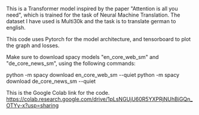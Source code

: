 This is a Transformer model inspired by the paper "Attention is all you need", which is trained for the task of Neural Machine Translation. The dataset I have used is Multi30k and the task is to translate german to english. 

This code uses Pytorch for the model architecture, and tensorboard to plot the graph and losses.

Make sure to download spacy models "en_core_web_sm" and "de_core_news_sm", using the following commands:

python -m spacy download en_core_web_sm --quiet
python -m spacy download de_core_news_sm --quiet

This is the Google Colab link for the code. 
https://colab.research.google.com/drive/1pLsNGUjU60R5YXPRjNUhBiGQn_OTYy-x?usp=sharing
